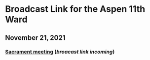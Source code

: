 # Broadcast Link for the Aspen 11th Ward

## November 21, 2021
### [Sacrament meeting](https://tbd) (*broacast link incoming*)
